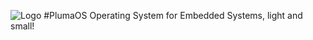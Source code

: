 ![](/home/evandro/workspace_kl25z.kds/PlumaOS/Doc//PlumaOS_.png "Logo")
#PlumaOS 
Operating System for Embedded Systems, light and small!